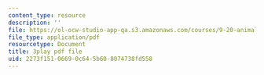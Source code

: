 ```yaml
---
content_type: resource
description: ''
file: https://ol-ocw-studio-app-qa.s3.amazonaws.com/courses/9-20-animal-behavior-fall-2013/2273f15106690c645b608074738fd558_472235.pdf
file_type: application/pdf
resourcetype: Document
title: 3play pdf file
uid: 2273f151-0669-0c64-5b60-8074738fd558
---
```

